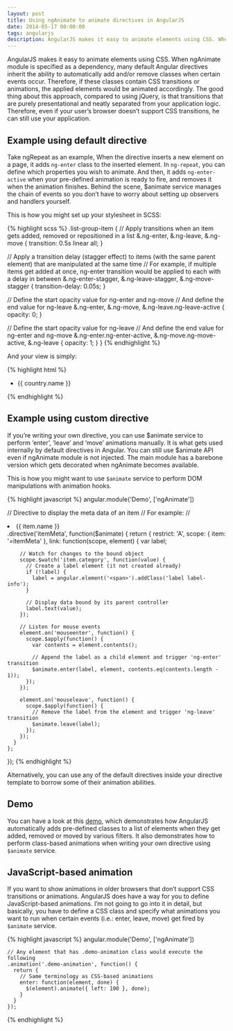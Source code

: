 ```yaml
---
layout: post
title: Using ngAnimate to animate directives in AngularJS
date: 2014-05-17 00:00:00
tags: angularjs
description: AngularJS makes it easy to animate elements using CSS. When ngAnimate module is specified as a dependency, many default Angular directives inherit the ability to automatically add and/or remove classes when certain events occur.
---
```


AngularJS makes it easy to animate elements using CSS. When ngAnimate module is specified as a dependency, many default Angular directives inherit the ability to automatically add and/or remove classes when certain events occur. Therefore, if these classes contain CSS transitions or animations, the applied elements would be animated accordingly. The good thing about this approach, compared to using jQuery, is that transitions that are purely presentational and neatly separated from your application logic. Therefore, even if your user’s browser doesn’t support CSS transitions, he can still use your application.

## Example using default directive

Take ngRepeat as an example, When the directive inserts a new element on a page, it adds `ng-enter` class to the inserted element. In `ng-repeat`, you can define which properties you wish to animate. And then, it adds `ng-enter-active` when your pre-defined animation is ready to fire, and removes it when the animation finishes. Behind the scene, $animate service manages the chain of events so you don’t have to worry about setting up observers and handlers yourself.

This is how you might set up your stylesheet in SCSS:

{% highlight scss %}
.list-group-item {
  // Apply transitions when an item gets added, removed or repositioned in a list
  &.ng-enter,
  &.ng-leave,
  &.ng-move {
    transition: 0.5s linear all;
  }

  // Apply a transition delay (stagger effect) to items (with the same parent element) that are manipulated at the same time
  // For example, if multiple items get added at once, ng-enter transition would be applied to each with a delay in between
  &.ng-enter-stagger,
  &.ng-leave-stagger,
  &.ng-move-stagger {
    transition-delay: 0.05s;
  }

  // Define the start opacity value for ng-enter and ng-move
  // And define the end value for ng-leave
  &.ng-enter,
  &.ng-move,
  &.ng-leave.ng-leave-active {
    opacity: 0;
  }

  // Define the start opacity value for ng-leave
  // And define the end value for ng-enter and ng-move
  &.ng-enter.ng-enter-active,
  &.ng-move.ng-move-active,
  &.ng-leave {
    opacity: 1;
  }
}
{% endhighlight %}

And your view is simply:

{% highlight html %}
<ul>
  <li ng-repeat="country in countries" class="list-group-item">
    {{ country.name }}
  </li>
</ul>
{% endhighlight %}

## Example using custom directive

If you’re writing your own directive, you can use $animate service to perform ‘enter’, ‘leave’ and ‘move’ animations manually. It is what gets used internally by default directives in Angular. You can still use $animate API even if ngAnimate module is not injected. The main module has a barebone version which gets decorated when ngAnimate becomes available.

This is how you might want to use `$animate` service to perform DOM manipulations with animation hooks.

{% highlight javascript %}
angular.module('Demo', ['ngAnimate'])

  // Directive to display the meta data of an item
  // For example:
  // <li item-meta="item">{{ item.name }}</li>
  .directive('itemMeta', function($animate) {
    return {
      restrict: 'A',
      scope: {
        item: '=itemMeta'
      },
      link: function(scope, element) {
        var label;

        // Watch for changes to the bound object
        scope.$watch('item.category', function(value) {
          // Create a label element (it not created already)
          if (!label) {
            label = angular.element('<span>').addClass('label label-info');
          }

          // Display data bound by its parent controller
          label.text(value);
        });

        // Listen for mouse events
        element.on('mouseenter', function() {
          scope.$apply(function() {
            var contents = element.contents();

            // Append the label as a child element and trigger 'ng-enter' transition
            $animate.enter(label, element, contents.eq(contents.length - 1));
          });
        });

        element.on('mouseleave', function() {
          scope.$apply(function() {
            // Remove the label from the element and trigger 'ng-leave' transition
            $animate.leave(label);
          });
        });
      }
    };
  });
{% endhighlight %}

Alternatively, you can use any of the default directives inside your directive template to borrow some of their animation abilities.

## Demo

You can have a look at this [demo](http://jsfiddle.net/dyfchin/dY34f/), which demonstrates how AngularJS automatically adds pre-defined classes to a list of elements when they get added, removed or moved by various filters. It also demonstrates how to perform class-based animations when writing your own directive using `$animate` service.

## JavaScript-based animation

If you want to show animations in older browsers that don’t support CSS transitions or animations. AngularJS does have a way for you to define JavaScript-based animations. I’m not going to go into it in detail, but basically, you have to define a CSS class and specify what animations you want to run when certain events (i.e.: enter, leave, move) get fired by `$animate` service.

{% highlight javascript %}
angular.module('Demo', ['ngAnimate'])

    // Any element that has .demo-animation class would execute the following
    .animation('.demo-animation', function() {
      return {
        // Same terminology as CSS-based animations
        enter: function(element, done) {
          $(element).animate({ left: 100 }, done);
        }
      }
    });
{% endhighlight %}
